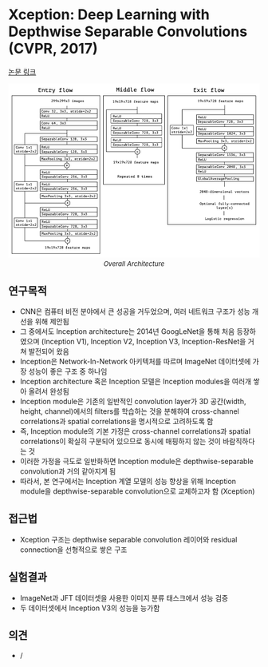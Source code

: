 # Xception: Deep Learning with Depthwise Separable Convolutions (CVPR, 2017)

[논문 링크](https://openaccess.thecvf.com/content_cvpr_2017/html/Chollet_Xception_Deep_Learning_CVPR_2017_paper.html)

<p align="center">
    <img width="600" alt='fig1' src="./img/01_11_01.png?raw=true"></br>
    <em><font size=2>Overall Architecture</font></em>
</p>

## 연구목적
- CNN은 컴퓨터 비전 분야에서 큰 성공을 거두었으며, 여러 네트워크 구조가 성능 개선을 위해 제안됨
- 그 중에서도 Inception architecture는 2014년 GoogLeNet을 통해 처음 등장하였으며 (Inception V1), Inception V2, Inception V3, Inception-ResNet을 거쳐 발전되어 왔음
- Inception은 Network-In-Network 아키텍처를 따르며 ImageNet 데이터셋에 가장 성능이 좋은 구조 중 하나임
- Inception architecture 혹은 Inception 모델은 Inception modules을 여러개 쌓아 올려서 완성됨
- Inception module은 기존의 일반적인 convolution layer가 3D 공간(width, height, channel)에서의 filters를 학습하는 것을 분해하여 cross-channel correlations과 spatial correlations을 명시적으로 고려하도록 함
- 즉, Inception module의 기본 가정은 cross-channel correlations과 spatial correlations이 확실히 구분되어 있으므로 동시에 매핑하지 않는 것이 바람직하다는 것
- 이러한 가정을 극도로 일반화하면 Inception module은 depthwise-separable convolution과 거의 같아지게 됨
- 따라서, 본 연구에서는 Inception 계열 모델의 성능 향상을 위해 Inception module을 depthwise-separable convolution으로 교체하고자 함 (Xception)

## 접근법
- Xception 구조는 depthwise separable convolution 레이어와 residual connection을 선형적으로 쌓은 구조

## 실험결과
- ImageNet과 JFT 데이터셋을 사용한 이미지 분류 태스크에서 성능 검증
- 두 데이터셋에서 Inception V3의 성능을 능가함

## 의견
- /